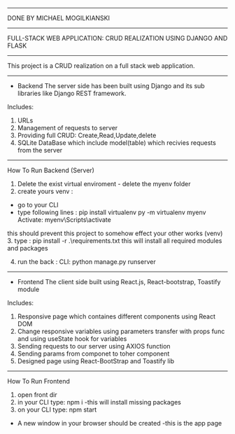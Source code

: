 *************************************
DONE BY MICHAEL MOGILKIANSKI
*************************************
FULL-STACK WEB APPLICATION: CRUD REALIZATION 
USING DJANGO AND FLASK
****************************************

This project is a CRUD realization on a full stack web application. 

************************************************************************
* Backend
The server side has been built using Django and its sub libraries like
Django REST framework. 

Includes:
1. URLs 
2. Management of requests to server 
3. Providing full CRUD:
Create,Read,Update,delete 
4. SQLite DataBase which include model(table) which recivies requests
from the server 

***********************************************************************
How To Run Backend (Server)
1. Delete the exist virtual enviroment - delete the myenv folder
2. create yours venv :
* go to your CLI
* type following lines :
pip install virtualenv
py -m virtualenv myenv
Activate: myenv\Scripts\activate

this should prevent this project to somehow effect your other works (venv)
3. type :
pip install -r .\requirements.txt 
this will install all required modules and packages 

4. run the back : 
CLI: python manage.py runserver 

**************************************************************************
* Frontend
The client side built using React.js, React-bootstrap, Toastify module 

Includes:
1. Responsive page which containes different components using React DOM
2. Change responsive variables using parameters transfer with props func
and using useState hook for variables 
3. Sending requests to our server using AXIOS function 
4. Sending params from componet to toher component 
5. Designed page using React-BootStrap and Toastify lib 

**************************************************************************
How To Run Frontend
1. open front dir 
2. in your CLI type:
npm i 
-this will install missing packages 
3. on your CLI type:
npm start
- A new window in your browser should be created -this is the app page


